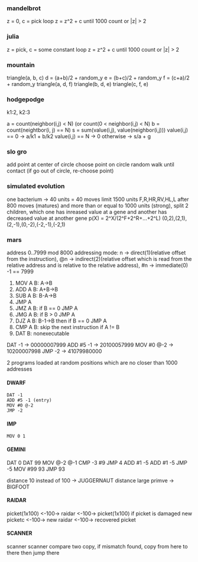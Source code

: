 ### mandelbrot ###

z = 0, c = pick
loop z = z^2 + c until 1000 count or |z| > 2

### julia ###

z = pick, c = some constant
loop z = z^2 + c until 1000 count or |z| > 2

### mountain ###

triangle(a, b, c)
d = (a+b)/2 + random_y
e = (b+c)/2 + random_y
f = (c+a)/2 + random_y
triangle(a, d, f)
triangle(b, d, e)
triangle(c, f, e)

### hodgepodge ###

k1:2, k2:3

a = count(neighbor(i,j) < N) (or count(0 < neighbor(i,j) < N)
b = count(neightbor(i, j) == N)
s = sum(value(i,j), value(neighbor(i,j)))
value(i,j) == 0 -> a/k1 + b/k2
value(i,j) == N -> 0
otherwise -> s/a + g

### slo gro ###

add point at center of circle
choose point on circle
random walk until contact (if go out of circle, re-choose point)

### simulated evolution ###

one bacterium -> 40 units = 40 moves
limit 1500 units
F,R,HR,RV,HL,L
after 800 moves (matures) and more than or equal to 1000 units (strong), split 2 children, which one has inreased value at a gene and another has decreased value at another gene
p(X) = 2^X/(2^F+2^R+...+2^L)
(0,2),(2,1),(2,-1),(0,-2),(-2,-1),(-2,1)

### mars ###

address 0..7999 mod 8000
addressing mode: n -> direct(1)(relative offset from the instruction), @n -> indirect(2)(relative offset which is read from the relative address and is relative to the relative address), #n -> immediate(0)
-1 == 7999

1. MOV A B: A->B
2. ADD A B: A+B->B
3. SUB A B: B-A->B
4. JMP A
5. JMZ A B: if B == 0 JMP A
6. JMG A B: if B > 0 JMP A
7. DJZ A B: B-1->B then if B == 0 JMP A
8. CMP A B: skip the next instruction if A != B
0. DAT   B: nonexecutable

DAT   -1 -> 00000007999
ADD #5 -1 -> 20100057999
MOV #0 @-2 -> 10200007998
JMP -2 -> 41079980000

2 programs loaded at random positions which are no closer than 1000 addresses


#### DWARF ####

```
DAT -1
ADD #5 -1 (entry)
MOV #0 @-2
JMP -2
```

#### IMP ####

```
MOV 0 1
```

#### GEMINI ####

DAT   0
DAT   99
MOV @-2 @-1
CMP -3 #9
JMP 4
ADD #1 -5
ADD #1 -5
JMP -5
MOV #99 93
JMP 93

distance 10 instead of 100 -> JUGGERNAUT
distance large primve -> BIGFOOT

#### RAIDAR ####

picket(1x100) <-100-> raidar <-100-> picket(1x100)
if picket is damaged
new picketc <-100-> new raidar <-100-> recovered picket

#### SCANNER ####

scanner scanner
compare two copy, if mismatch found, copy from here to there then jump there
